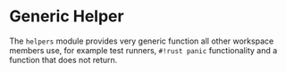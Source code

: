# Generic Helper

The `helpers` module provides very generic function all other workspace members use, for example test runners, `#!rust panic` functionality and a function that does not return.
